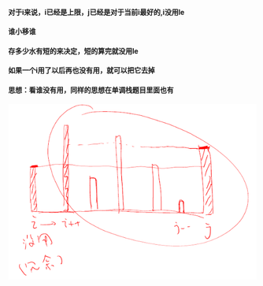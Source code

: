 
#### 对于i来说，i已经是上限，j已经是对于当前i最好的,i没用le
#### 谁小移谁
#### 存多少水有短的来决定，短的算完就没用le
#### 如果一个i用了以后再也没有用，就可以把它去掉
#### 思想：看谁没有用，同样的思想在单调栈题目里面也有


![alt txt](https://raw.githubusercontent.com/corykingsf/hack-system-design-pixel/main/imgSnipaste_2021-06-22_21-43-18.png)